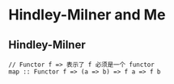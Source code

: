 # Hindley-Milner and Me

## Hindley-Milner
```
// Functor f => 表示了 f 必须是一个 functor
map :: Functor f => (a => b) => f a => f b
```

